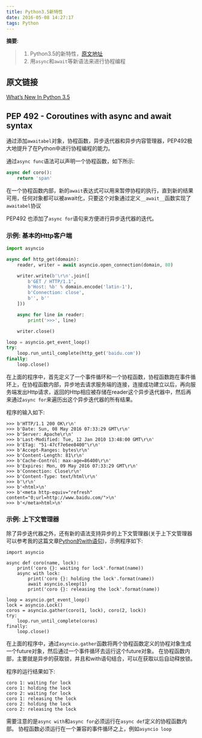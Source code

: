 ```yaml
---
title: Python3.5新特性
date: 2016-05-08 14:27:17
tags: Python
---
```


__摘要__:
> 1. Python3.5的新特性，[原文地址](https://docs.python.org/3/whatsnew/3.5.html)
> 2. 用`async`和`await`等新语法来进行协程编程

<!-- more -->

## 原文链接

[What’s New In Python 3.5](https://docs.python.org/3/whatsnew/3.5.html)

## PEP 492 - Coroutines with async and await syntax

通过添加`awaitabel`对象，协程函数，异步迭代器和异步内容管理器，PEP492极大地提升了在Python中进行协程编程的能力。

通过`async func`语法可以声明一个协程函数，如下所示:

```python
async def coro():
    return 'span'
```

在一个协程函数内部，新的`await`表达式可以用来暂停协程的执行，直到新的结果可用，任何对象都可以被await化，只要这个对象通过定义`__await__`函数实现了`awaitabel`协议

PEP492 也添加了`async for`语句来方便进行异步迭代器的迭代。

### 示例: 基本的Http客户端

```python
import asyncio

async def http_get(domain):
    reader, writer = await asyncio.open_connection(domain, 80)

    writer.write(b'\r\n'.join([
        b'GET / HTTP/1.1',
        b'Host: %b' % domain.encode('latin-1'),
        b'Connection: close',
        b'', b''
    ]))

    async for line in reader:
        print('>>>', line)

    writer.close()

loop = asyncio.get_event_loop()
try:
    loop.run_until_complete(http_get('baidu.com'))
finally:
    loop.close()
```

在上面的程序中，首先定义了一个事件循环和一个协程函数，协程函数跑在事件循环上，在协程函数内部，异步地去请求服务端的连接，连接成功建立以后，再向服务端发出Http请求，返回的Http相应被存储在reader这个异步迭代器中，然后再来通过`async for`来遍历出这个异步迭代器的所有结果。

程序的输入如下:

```
>>> b'HTTP/1.1 200 OK\r\n'
>>> b'Date: Sun, 08 May 2016 07:33:29 GMT\r\n'
>>> b'Server: Apache\r\n'
>>> b'Last-Modified: Tue, 12 Jan 2010 13:48:00 GMT\r\n'
>>> b'ETag: "51-47cf7e6ee8400"\r\n'
>>> b'Accept-Ranges: bytes\r\n'
>>> b'Content-Length: 81\r\n'
>>> b'Cache-Control: max-age=86400\r\n'
>>> b'Expires: Mon, 09 May 2016 07:33:29 GMT\r\n'
>>> b'Connection: Close\r\n'
>>> b'Content-Type: text/html\r\n'
>>> b'\r\n'
>>> b'<html>\n'
>>> b'<meta http-equiv="refresh" content="0;url=http://www.baidu.com/">\n'
>>> b'</meta>html>\n'
```

### 示例: 上下文管理器

除了异步迭代器之外，还有新的语法支持异步的上下文管理器(关于上下文管理器可以参考我的这篇文章[Python的with语句](http://www.bwangel.win/2016/04/25/Python%E7%9A%84with%E8%AF%AD%E5%8F%A5/))，示例程序如下:

```
import asyncio

async def coro(name, lock):
    print('coro {}: waiting for lock'.format(name))
    async with lock:
        print('coro {}: holding the lock'.format(name))
        await asyncio.sleep(1)
        print('coro {}: releasing the lock'.format(name))

loop = asyncio.get_event_loop()
lock = asyncio.Lock()
coros = asyncio.gather(coro(1, lock), coro(2, lock))
try:
    loop.run_until_complete(coros)
finally:
    loop.close()
```

在上面的程序中，通过`asyncio.gather`函数将两个协程函数定义的协程对象生成一个future对象，然后通过一个事件循环去运行这个future对象。
在协程函数内部，主要就是异步的获取锁，并且和with语句结合，可以在获取以后自动释放锁。


程序的运行结果如下:

```
coro 1: waiting for lock
coro 1: holding the lock
coro 2: waiting for lock
coro 1: releasing the lock
coro 2: holding the lock
coro 2: releasing the lock
```

需要注意的是`async with`和`async for`必须运行在`async def`定义的协程函数内部。
协程函数必须运行在一个兼容的事件循环之上，例如`asyncio loop`
